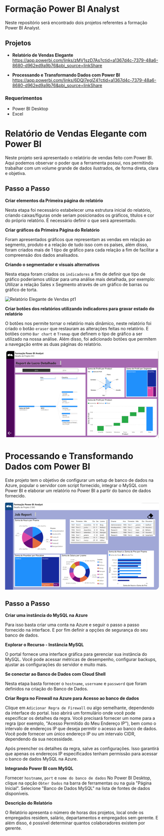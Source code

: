 # Formação Power BI Analyst

Neste repositório será encontrado dois projetos referentes a formação Power BI Analyst.

## Projetos

- **Relatório de Vendas Elegante**
https://app.powerbi.com/links/zMV1szD7As?ctid=a1367d4c-7379-48a6-8680-d962ed9a9b76&pbi_source=linkShare

- **Processando e Transformando Dados com Power BI**
https://app.powerbi.com/links/6DQI7eglZ4?ctid=a1367d4c-7379-48a6-8680-d962ed9a9b76&pbi_source=linkShare

### Requerimentos

- Power BI Desktop
- Excel


# Relatório de Vendas Elegante com Power BI

Neste projeto será apresentado o relatório de vendas feito com Power BI. Aqui podemos observar o poder que a ferramenta possui, nos permitindo trabalhar com um volume grande de dados ilustrados, de forma direta, clara e objetiva.



## Passo a Passo
**Criar elementos da Primeira página do relatório**

Nesta etapa foi necessário estabelecer uma estrutura inicial do relatório, criando caixas/figuras onde seriam posicionados os gráficos, títulos e cor do próprio relatório. É necessário definir o que será apresentado.

**Criar gráficos da Primeira Página do Relatório**

Foram apresentados gráficos que representam as vendas em relação ao segmento, produto e a relação de tudo isso com os países, além disso, foram criados mais de 1 tipo de gráfico para cada relação a fim de facilitar a compreensão dos dados analisados.

**Criando o segmentador e visuais alternativos**

Nesta etapa foram criados os ``indicadores`` a fim de definir que tipo de gráfico poderíamos utilizar para uma análise mais detalhada, por exemplo: Utilizar a relação Sales x Segmento através de um gráfico de barras ou gráfico de  torta.

![Relatório Elegante de Vendas pt1](power_bi_analyst-main/1/Relatório%20Elegante%20de%20Vendas%20pt1.png)

**Criar botões dos relatórios utilizando indicadores para gravar estado do relatório**

O botões nos permite tornar o relatório mais dinâmico, neste relatório foi criado o botão ``eraser`` que restauram as alterações feitas no relatório. E botões como ``Bar chart`` e ``Tremap`` que definem o tipo de gráfico a ser utilizado na nossa análise. Além disso, foi adicionado botões que permitem a navegação entre as duas páginas do relatório.


![Relatório Elegante de Vendas pt2](power_bi_analyst-main/1/REV%20pt2.png)



# Processando e Transformando Dados com Power BI

Este projeto tem o objetivo de configurar um setup de banco de dados na Azure, popular o servidor com script fornecido, integrar o MySQL com Power BI e elaborar um relatório no Power BI a partir do banco de dados fornecido.

![Processando e transformando dados com PowerBI](power_bi_analyst-main/2/PTDP.png)

## Passo a Passo

**Criar uma instância do MySQL na Azure**

Para isso basta criar uma conta na Azure e seguir o passo a passo fornecido na interface. E por fim definir a opções de segurança do seu banco de dados.

**Explorar o Recurso - Instância MySQL**

O portal fornece uma interface gráfica para gerenciar sua instância do MySQL. Você pode acessar métricas de desempenho, configurar backups, ajustar as configurações do servidor e muito mais.

**Se conectar ao Banco de Dados com Cloud Shell**

Nesta etapa basta fornecer o `hostname`, `username` e `password` que foram definidos na criação do Banco de Dados.

**Criar Regra no Firewall na Azure para Acesso ao banco de dados**

Clique em `Adicionar Regra de Firewall` ou algo semelhante, dependendo da interface do portal. Isso abrirá um formulário onde você pode especificar os detalhes da regra.
Você precisará fornecer um nome para a regra (por exemplo, "Acesso Permitido do Meu Endereço IP"), bem como o intervalo de endereços IP que deseja permitir o acesso ao banco de dados. Você pode fornecer um único endereço IP ou um intervalo CIDR, dependendo da sua necessidade.

Após preencher os detalhes da regra, salve as configurações. Isso garantirá que apenas os endereços IP especificados tenham permissão para acessar o banco de dados MySQL na Azure.

**Integrando Power BI com MySQL**

Fornecer `hostname`, `port` e `nome do banco de dados`
No Power BI Desktop, clique na opção `Obter Dados` na barra de ferramentas ou na guia "Página Inicial". Selecione "Banco de Dados MySQL" na lista de fontes de dados disponíveis.

**Descrição do Relatório**

O Relatório apresenta o número de horas dos projetos, local onde os empregados residem, salário, departamentos e empregados sem gerente. E além disso, é possível determinar quantos colaboradores existem por gerente.